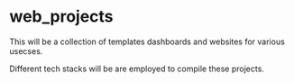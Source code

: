 # web_projects

This will be a collection of templates dashboards and websites for various usecses.

Different tech stacks will be are employed to compile these projects.
